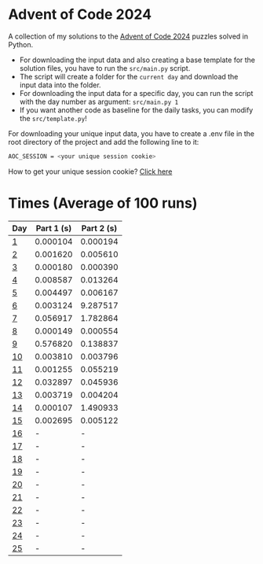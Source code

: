 # Advent of Code 2024

A collection of my solutions to the [Advent of Code 2024](https://adventofcode.com/2024) puzzles solved in Python.

- For downloading the input data and also creating a base template for the solution files, you have to run the `src/main.py` script.
- The script will create a folder for the `current day` and download the input data into the folder.
- For downloading the input data for a specific day, you can run the script with the day number as argument: `src/main.py 1`
- If you want another code as baseline for the daily tasks, you can modify the `src/template.py`!

For downloading your unique input data, you have to create a .env file in the root directory of the project and add the following line to it:

```bash
AOC_SESSION = <your unique session cookie>
```

How to get your unique session cookie? [Click here](https://github.com/wimglenn/advent-of-code-wim/issues/1)

# Times (Average of 100 runs)

| Day | Part 1 (s) | Part 2 (s) |
| --- | ------ | ------ |
| [1](https://github.com/Gabriel9753/Advent-of-Code-2024/blob/main/src/day_01/solution.py)   | 0.000104      | 0.000194      |
| [2](https://github.com/Gabriel9753/Advent-of-Code-2024/blob/main/src/day_02/solution.py)   | 0.001620      | 0.005610      |
| [3](https://github.com/Gabriel9753/Advent-of-Code-2024/blob/main/src/day_03/solution.py)   | 0.000180      | 0.000390      |
| [4](https://github.com/Gabriel9753/Advent-of-Code-2024/blob/main/src/day_04/solution.py)   | 0.008587      | 0.013264      |
| [5](https://github.com/Gabriel9753/Advent-of-Code-2024/blob/main/src/day_05/solution.py)   | 0.004497      | 0.006167      |
| [6](https://github.com/Gabriel9753/Advent-of-Code-2024/blob/main/src/day_06/solution.py)   | 0.003124      | 9.287517      |
| [7](https://github.com/Gabriel9753/Advent-of-Code-2024/blob/main/src/day_07/solution.py)   | 0.056917      | 1.782864      |
| [8](https://github.com/Gabriel9753/Advent-of-Code-2024/blob/main/src/day_08/solution.py)   | 0.000149      | 0.000554      |
| [9](https://github.com/Gabriel9753/Advent-of-Code-2024/blob/main/src/day_09/solution.py)   | 0.576820      | 0.138837      |
| [10](https://github.com/Gabriel9753/Advent-of-Code-2024/blob/main/src/day_10/solution.py)   | 0.003810      | 0.003796      |
| [11](https://github.com/Gabriel9753/Advent-of-Code-2024/blob/main/src/day_11/solution.py)   | 0.001255      | 0.055219      |
| [12](https://github.com/Gabriel9753/Advent-of-Code-2024/blob/main/src/day_12/solution.py)   | 0.032897      | 0.045936      |
| [13](https://github.com/Gabriel9753/Advent-of-Code-2024/blob/main/src/day_13/solution.py)   | 0.003719      | 0.004204      |
| [14](https://github.com/Gabriel9753/Advent-of-Code-2024/blob/main/src/day_14/solution.py)   | 0.000107      | 1.490933      |
| [15](https://github.com/Gabriel9753/Advent-of-Code-2024/blob/main/src/day_15/solution.py)   | 0.002695      | 0.005122      |
| [16](https://github.com/Gabriel9753/Advent-of-Code-2024/blob/main/src/day_16/solution.py)  | -      | -      |
| [17](https://github.com/Gabriel9753/Advent-of-Code-2024/blob/main/src/day_17/solution.py)  | -      | -      |
| [18](https://github.com/Gabriel9753/Advent-of-Code-2024/blob/main/src/day_18/solution.py)  | -      | -      |
| [19](https://github.com/Gabriel9753/Advent-of-Code-2024/blob/main/src/day_19/solution.py)  | -      | -      |
| [20](https://github.com/Gabriel9753/Advent-of-Code-2024/blob/main/src/day_20/solution.py)  | -      | -      |
| [21](https://github.com/Gabriel9753/Advent-of-Code-2024/blob/main/src/day_21/solution.py)  | -      | -      |
| [22](https://github.com/Gabriel9753/Advent-of-Code-2024/blob/main/src/day_22/solution.py)  | -      | -      |
| [23](https://github.com/Gabriel9753/Advent-of-Code-2024/blob/main/src/day_23/solution.py)  | -      | -      |
| [24](https://github.com/Gabriel9753/Advent-of-Code-2024/blob/main/src/day_24/solution.py)  | -      | -      |
| [25](https://github.com/Gabriel9753/Advent-of-Code-2024/blob/main/src/day_25/solution.py)  | -      | -      |
